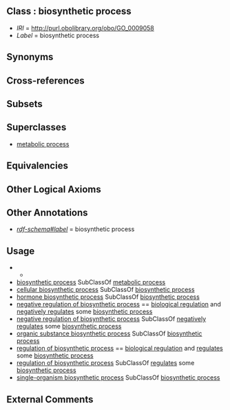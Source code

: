 
## Class : biosynthetic process

 * *IRI* = http://purl.obolibrary.org/obo/GO_0009058
 * *Label* = biosynthetic process

## Synonyms


## Cross-references


## Subsets


## Superclasses

 * [metabolic process](../../GO/52/GO_0008152.md)

## Equivalencies


## Other Logical Axioms


## Other Annotations

 * *[rdf-schema#label](../../el/rdf-schema#label.md)* = biosynthetic process

## Usage

 * -
 * [biosynthetic process](../../GO/58/GO_0009058.md) SubClassOf [metabolic process](../../GO/52/GO_0008152.md)
 * [cellular biosynthetic process](../../GO/49/GO_0044249.md) SubClassOf [biosynthetic process](../../GO/58/GO_0009058.md)
 * [hormone biosynthetic process](../../GO/46/GO_0042446.md) SubClassOf [biosynthetic process](../../GO/58/GO_0009058.md)
 * [negative regulation of biosynthetic process](../../GO/90/GO_0009890.md) == [biological regulation](../../GO/07/GO_0065007.md) and [negatively regulates](../../RO/12/RO_0002212.md) some [biosynthetic process](../../GO/58/GO_0009058.md)
 * [negative regulation of biosynthetic process](../../GO/90/GO_0009890.md) SubClassOf [negatively regulates](../../RO/12/RO_0002212.md) some [biosynthetic process](../../GO/58/GO_0009058.md)
 * [organic substance biosynthetic process](../../GO/76/GO_1901576.md) SubClassOf [biosynthetic process](../../GO/58/GO_0009058.md)
 * [regulation of biosynthetic process](../../GO/89/GO_0009889.md) == [biological regulation](../../GO/07/GO_0065007.md) and [regulates](../../RO/11/RO_0002211.md) some [biosynthetic process](../../GO/58/GO_0009058.md)
 * [regulation of biosynthetic process](../../GO/89/GO_0009889.md) SubClassOf [regulates](../../RO/11/RO_0002211.md) some [biosynthetic process](../../GO/58/GO_0009058.md)
 * [single-organism biosynthetic process](../../GO/11/GO_0044711.md) SubClassOf [biosynthetic process](../../GO/58/GO_0009058.md)

## External Comments

